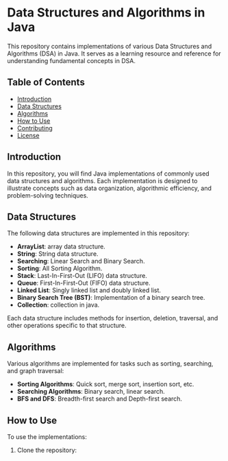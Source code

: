 # Data Structures and Algorithms in Java

This repository contains implementations of various Data Structures and Algorithms (DSA) in Java. It serves as a learning resource and reference for understanding fundamental concepts in DSA.

## Table of Contents

- [Introduction](#introduction)
- [Data Structures](#data-structures)
- [Algorithms](#algorithms)
- [How to Use](#how-to-use)
- [Contributing](#contributing)
- [License](#license)

## Introduction

In this repository, you will find Java implementations of commonly used data structures and algorithms. Each implementation is designed to illustrate concepts such as data organization, algorithmic efficiency, and problem-solving techniques.

## Data Structures

The following data structures are implemented in this repository:

- **ArrayList**: array data structure.
- **String**: String data structure.
- **Searching**: Linear Search and Binary Search.
- **Sorting**: All Sorting Algorithm.
- **Stack**: Last-In-First-Out (LIFO) data structure.
- **Queue**: First-In-First-Out (FIFO) data structure.
- **Linked List**: Singly linked list and doubly linked list.
- **Binary Search Tree (BST)**: Implementation of a binary search tree.
- **Collection**: collection in java.

Each data structure includes methods for insertion, deletion, traversal, and other operations specific to that structure.

## Algorithms

Various algorithms are implemented for tasks such as sorting, searching, and graph traversal:

- **Sorting Algorithms**: Quick sort, merge sort, insertion sort, etc.
- **Searching Algorithms**: Binary search, linear search.
- **BFS and DFS**: Breadth-first search and Depth-first search.
  
## How to Use

To use the implementations:
1. Clone the repository:
